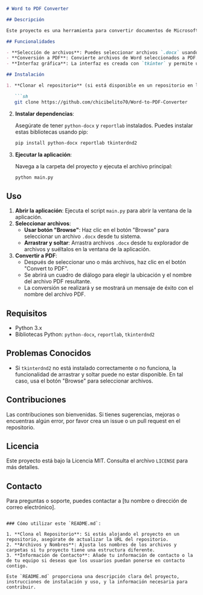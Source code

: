 ```markdown
# Word to PDF Converter

## Descripción

Este proyecto es una herramienta para convertir documentos de Microsoft Word (`.docx`) a formato PDF. La aplicación proporciona una interfaz gráfica simple usando `tkinter` para seleccionar archivos de Word y convertirlos a PDF. También permite arrastrar y soltar archivos directamente en la ventana de la aplicación.

## Funcionalidades

- **Selección de archivos**: Puedes seleccionar archivos `.docx` usando un botón de "Browse" o arrastrándolos y soltándolos en la ventana de la aplicación.
- **Conversión a PDF**: Convierte archivos de Word seleccionados a PDF.
- **Interfaz gráfica**: La interfaz es creada con `tkinter` y permite una experiencia de usuario intuitiva.

## Instalación

1. **Clonar el repositorio** (si está disponible en un repositorio en línea):

   ```sh
   git clone https://github.com/chicibelito70/Word-to-PDF-Converter
   ```

2. **Instalar dependencias**:

   Asegúrate de tener `python-docx` y `reportlab` instalados. Puedes instalar estas bibliotecas usando pip:

   ```sh
   pip install python-docx reportlab tkinterdnd2
   ```

3. **Ejecutar la aplicación**:

   Navega a la carpeta del proyecto y ejecuta el archivo principal:

   ```sh
   python main.py
   ```

## Uso

1. **Abrir la aplicación**: Ejecuta el script `main.py` para abrir la ventana de la aplicación.
2. **Seleccionar archivos**:
   - **Usar botón "Browse"**: Haz clic en el botón "Browse" para seleccionar un archivo `.docx` desde tu sistema.
   - **Arrastrar y soltar**: Arrastra archivos `.docx` desde tu explorador de archivos y suéltalos en la ventana de la aplicación.
3. **Convertir a PDF**:
   - Después de seleccionar uno o más archivos, haz clic en el botón "Convert to PDF".
   - Se abrirá un cuadro de diálogo para elegir la ubicación y el nombre del archivo PDF resultante.
   - La conversión se realizará y se mostrará un mensaje de éxito con el nombre del archivo PDF.

## Requisitos

- Python 3.x
- Bibliotecas Python: `python-docx`, `reportlab`, `tkinterdnd2`

## Problemas Conocidos

- Si `tkinterdnd2` no está instalado correctamente o no funciona, la funcionalidad de arrastrar y soltar puede no estar disponible. En tal caso, usa el botón "Browse" para seleccionar archivos.

## Contribuciones

Las contribuciones son bienvenidas. Si tienes sugerencias, mejoras o encuentras algún error, por favor crea un issue o un pull request en el repositorio.

## Licencia

Este proyecto está bajo la Licencia MIT. Consulta el archivo `LICENSE` para más detalles.

## Contacto

Para preguntas o soporte, puedes contactar a [tu nombre o dirección de correo electrónico].

```

### Cómo utilizar este `README.md`:

1. **Clona el Repositorio**: Si estás alojando el proyecto en un repositorio, asegúrate de actualizar la URL del repositorio.
2. **Archivos y Nombres**: Ajusta los nombres de los archivos y carpetas si tu proyecto tiene una estructura diferente.
3. **Información de Contacto**: Añade tu información de contacto o la de tu equipo si deseas que los usuarios puedan ponerse en contacto contigo.

Este `README.md` proporciona una descripción clara del proyecto, instrucciones de instalación y uso, y la información necesaria para contribuir.
